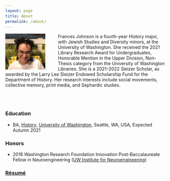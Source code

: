 ```yaml
---
layout: page
title: About
permalink: /about/
---
```


<div><img src="https://github.com/francesnjohnson/francesnjohnson.github.io/raw/master/imgs/profile.jpg" align="left" alt="AJ Photo" width="25%" style="margin: 0px 40px 0px 0px;"/><p>Frances Johnson is a fourth-year History major, with Jewish Studies and Diversity minors, at the University of Washington. She received the 2021 Library Research Award for Undergraduates, Honorable Mention in the Upper Division, Non-Thesis category from the University of Washington Libraries. She is a 2021–2022 Sleizer Scholar, as awarded by the Larry Lee Sleizer Endowed Scholarship Fund for the Department of History. Her research interests include social movements, collective memory, print media, and Sephardic studies.</p><br><br></div>

### Education
* BA, <a href="https://history.washington.edu">History</a>, <a href="https://www.washington.edu">University of Washington</a>, Seattle, WA, USA, Expected Autumn 2021

### Honors
* 2018 Washington Research Foundation Innovation Post-Baccalaureate Fellow in Neuroengineering ([UW Institute for Neuroengineering](http://uwin.washington.edu/students/post-bacs/current/))

### [Résumé](https://aidanjohnson.github.io/johnsonaidan_resume/johnsonaidan_resume.pdf)
